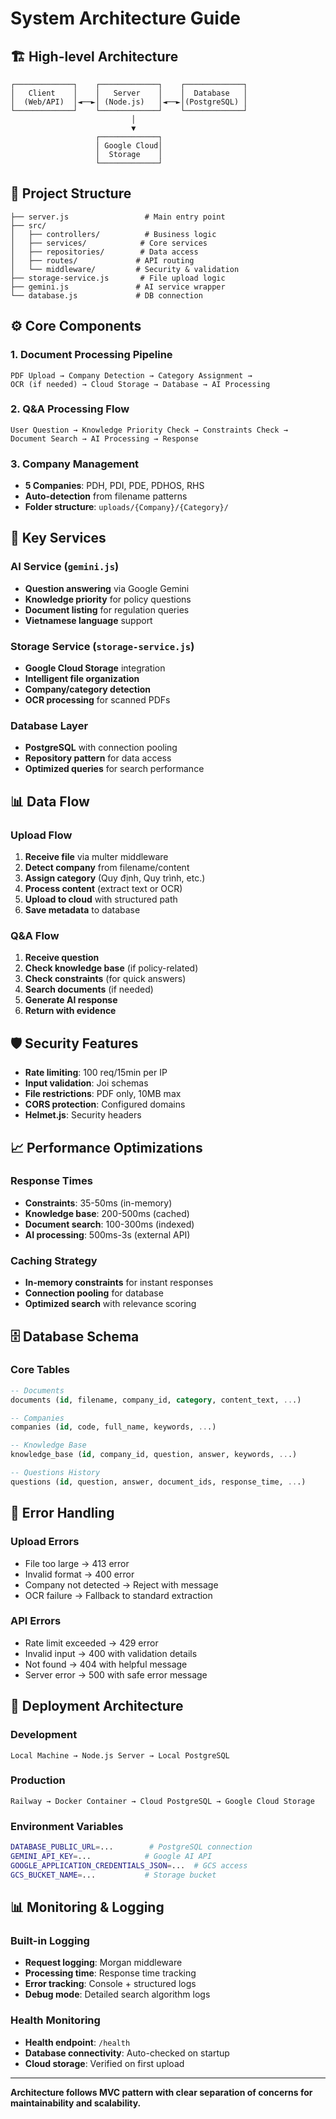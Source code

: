 # System Architecture Guide

## 🏗️ High-level Architecture

```
┌─────────────┐    ┌─────────────┐    ┌─────────────┐
│   Client    │    │   Server    │    │  Database   │
│  (Web/API)  │◄──►│ (Node.js)   │◄──►│(PostgreSQL) │
└─────────────┘    └─────────────┘    └─────────────┘
                           │
                           ▼
                   ┌─────────────┐
                   │ Google Cloud│
                   │  Storage    │
                   └─────────────┘
```

## 📁 Project Structure

```
├── server.js                 # Main entry point
├── src/
│   ├── controllers/          # Business logic
│   ├── services/            # Core services
│   ├── repositories/        # Data access
│   ├── routes/             # API routing
│   └── middleware/         # Security & validation
├── storage-service.js       # File upload logic
├── gemini.js               # AI service wrapper
└── database.js             # DB connection
```

## ⚙️ Core Components

### 1. Document Processing Pipeline
```
PDF Upload → Company Detection → Category Assignment → 
OCR (if needed) → Cloud Storage → Database → AI Processing
```

### 2. Q&A Processing Flow
```
User Question → Knowledge Priority Check → Constraints Check → 
Document Search → AI Processing → Response
```

### 3. Company Management
- **5 Companies**: PDH, PDI, PDE, PDHOS, RHS
- **Auto-detection** from filename patterns
- **Folder structure**: `uploads/{Company}/{Category}/`

## 🔧 Key Services

### AI Service (`gemini.js`)
- **Question answering** via Google Gemini
- **Knowledge priority** for policy questions
- **Document listing** for regulation queries
- **Vietnamese language** support

### Storage Service (`storage-service.js`)
- **Google Cloud Storage** integration
- **Intelligent file organization**
- **Company/category detection**
- **OCR processing** for scanned PDFs

### Database Layer
- **PostgreSQL** with connection pooling
- **Repository pattern** for data access
- **Optimized queries** for search performance

## 📊 Data Flow

### Upload Flow
1. **Receive file** via multer middleware
2. **Detect company** from filename/content
3. **Assign category** (Quy định, Quy trình, etc.)
4. **Process content** (extract text or OCR)
5. **Upload to cloud** with structured path
6. **Save metadata** to database

### Q&A Flow
1. **Receive question**
2. **Check knowledge base** (if policy-related)
3. **Check constraints** (for quick answers)
4. **Search documents** (if needed)
5. **Generate AI response**
6. **Return with evidence**

## 🛡️ Security Features

- **Rate limiting**: 100 req/15min per IP
- **Input validation**: Joi schemas
- **File restrictions**: PDF only, 10MB max
- **CORS protection**: Configured domains
- **Helmet.js**: Security headers

## 📈 Performance Optimizations

### Response Times
- **Constraints**: 35-50ms (in-memory)
- **Knowledge base**: 200-500ms (cached)
- **Document search**: 100-300ms (indexed)
- **AI processing**: 500ms-3s (external API)

### Caching Strategy
- **In-memory constraints** for instant responses
- **Connection pooling** for database
- **Optimized search** with relevance scoring

## 🗄️ Database Schema

### Core Tables
```sql
-- Documents
documents (id, filename, company_id, category, content_text, ...)

-- Companies  
companies (id, code, full_name, keywords, ...)

-- Knowledge Base
knowledge_base (id, company_id, question, answer, keywords, ...)

-- Questions History
questions (id, question, answer, document_ids, response_time, ...)
```

## 🔄 Error Handling

### Upload Errors
- File too large → 413 error
- Invalid format → 400 error  
- Company not detected → Reject with message
- OCR failure → Fallback to standard extraction

### API Errors
- Rate limit exceeded → 429 error
- Invalid input → 400 with validation details
- Not found → 404 with helpful message
- Server error → 500 with safe error message

## 🚀 Deployment Architecture

### Development
```
Local Machine → Node.js Server → Local PostgreSQL
```

### Production  
```
Railway → Docker Container → Cloud PostgreSQL → Google Cloud Storage
```

### Environment Variables
```bash
DATABASE_PUBLIC_URL=...        # PostgreSQL connection
GEMINI_API_KEY=...            # Google AI API
GOOGLE_APPLICATION_CREDENTIALS_JSON=...  # GCS access
GCS_BUCKET_NAME=...           # Storage bucket
```

## 📊 Monitoring & Logging

### Built-in Logging
- **Request logging**: Morgan middleware
- **Processing time**: Response time tracking
- **Error tracking**: Console + structured logs
- **Debug mode**: Detailed search algorithm logs

### Health Monitoring
- **Health endpoint**: `/health`
- **Database connectivity**: Auto-checked on startup
- **Cloud storage**: Verified on first upload

---

**Architecture follows MVC pattern with clear separation of concerns for maintainability and scalability.** 